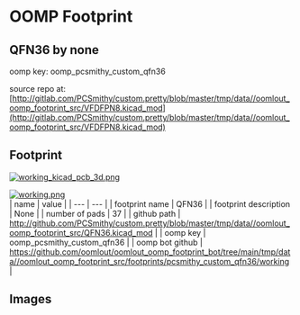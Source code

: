 # OOMP Footprint  
## QFN36  by none  
  
oomp key: oomp_pcsmithy_custom_qfn36  
  
source repo at: [http://gitlab.com/PCSmithy/custom.pretty/blob/master/tmp/data//oomlout_oomp_footprint_src/VFDFPN8.kicad_mod](http://gitlab.com/PCSmithy/custom.pretty/blob/master/tmp/data//oomlout_oomp_footprint_src/VFDFPN8.kicad_mod)  
## Footprint  
  
[![working_kicad_pcb_3d.png](working_kicad_pcb_3d_600.png)](working_kicad_pcb_3d.png)  
  
[![working.png](working_600.png)](working.png)  
| name | value | 
| --- | --- | 
| footprint name | QFN36 | 
| footprint description | None | 
| number of pads | 37 | 
| github path | http://github.com/PCSmithy/custom.pretty/blob/master/tmp/data//oomlout_oomp_footprint_src/QFN36.kicad_mod | 
| oomp key | oomp_pcsmithy_custom_qfn36 | 
| oomp bot github | https://github.com/oomlout/oomlout_oomp_footprint_bot/tree/main/tmp/data//oomlout_oomp_footprint_src/footprints/pcsmithy_custom_qfn36/working | 
## Images  

